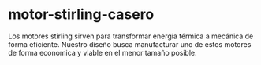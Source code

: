 # motor-stirling-casero
Los motores stirling sirven para transformar energía térmica a mecánica de forma eficiente.
Nuestro diseño busca manufacturar uno de estos motores de forma economica y viable en el menor tamaño posible. 
